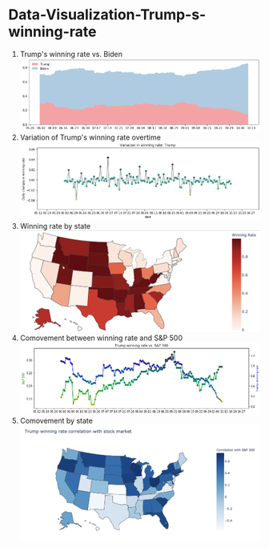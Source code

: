 # Data-Visualization-Trump-s-winning-rate
1. Trump's winning rate vs. Biden
![Winning Rate](https://github.com/AliciaFZhang/Data-Visualization-Trump-s-winning-rate/blob/main/Images/1.%20Trump%20vs.%20Biden%20Winning%20Rate%20by%20Time.png)
2. Variation of Trump's winning rate overtime
![Variation of Winning Rate](https://github.com/AliciaFZhang/Data-Visualization-Trump-s-winning-rate/blob/main/Images/2.%20Variation%20of%20Winning%20Rate.png)
3. Winning rate by state
![Winning Rate by State-Month](https://github.com/AliciaFZhang/Data-Visualization-Trump-s-winning-rate/blob/main/Images/3%20Winning%20Rate%20by%20State-Month.png)
4. Comovement between winning rate and S&P 500
![Trump Winning Rate vs. S&P 500](https://github.com/AliciaFZhang/Data-Visualization-Trump-s-winning-rate/blob/main/Images/4.%20Trump%20Winning%20Rate%20vs.%20S%26P%20500.png)
5. Comovement by state
![Trump winning rate correlation with stock market by state](https://github.com/AliciaFZhang/Data-Visualization-Trump-s-winning-rate/blob/main/Images/5.%20Trump%20winning%20rate%20correlation%20with%20stock%20market%20by%20state.png)


